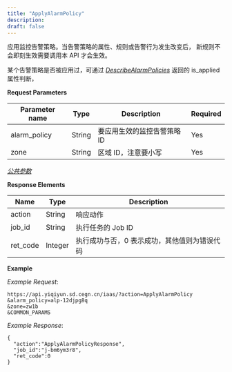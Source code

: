 ```yaml
---
title: "ApplyAlarmPolicy"
description: 
draft: false
---
```




应用监控告警策略。当告警策略的属性、规则或告警行为发生改变后， 新规则不会即刻生效需要调用本 API 才会生效。

某个告警策略是否被应用过，可通过 [_DescribeAlarmPolicies_](../describe_alarm_policies) 返回的 is_applied 属性判断，

**Request Parameters**

| Parameter name | Type | Description | Required |
| --- | --- | --- | --- |
| alarm_policy | String | 要应用生效的监控告警策略 ID | Yes |
| zone | String | 区域 ID，注意要小写 | Yes |

[_公共参数_](../../../parameters/)

**Response Elements**

| Name | Type | Description |
| --- | --- | --- |
| action | String | 响应动作 |
| job_id | String | 执行任务的 Job ID |
| ret_code | Integer | 执行成功与否，0 表示成功，其他值则为错误代码 |

**Example**

_Example Request_:

```
https://api.yiqiyun.sd.cegn.cn/iaas/?action=ApplyAlarmPolicy
&alarm_policy=alp-12djpg8q
&zone=zw1b
&COMMON_PARAMS
```

_Example Response_:

```
{
  "action":"ApplyAlarmPolicyResponse",
  "job_id":"j-bm6ym3r8",
  "ret_code":0
}
```
